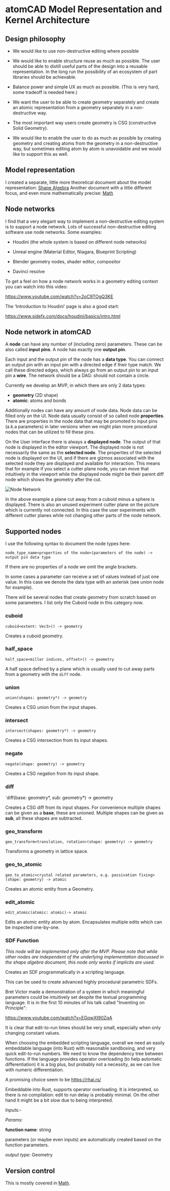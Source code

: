 # atomCAD Model Representation and Kernel Architecture 

## Design philosophy

- We would like to use non-destructive editing where possible
- We would like to enable structure reuse as much as possible. The user should be able to distill useful parts of the design into a reusable representation. In the long run the possibility of an ecosystem of part libraries should be achievable.
- Balance power and simple UX as much as possible. (This is very hard, some tradeoff is needed here.)  

- We want the user to be able to create geometry separately and create an atomic representation from a geometry separately in a non-destructive way.
- The most important way users create geometry is CSG (constructive Solid Geometry). 
- We would like to enable the user to do as much as possible by creating geometry and creating atoms from the geometry in a non-destructive way, but sometimes editing atom by atom is unavoidable and we would like to support this as well.

## Model representation

I created a separate, little more theoretical document about the model representation:  [Shape Algebra](./shapre_algebra.md) Another document with a little different focus, and even more mathematically precise:  [Math](./math.md)

## Node networks

I find that a very elegant way to implement a non-destructive editing system is to support a node network. Lots of successful non-destructive editing software use node networks. Some examples:

- Houdini (the whole system is based on different node networks)

- Unreal engine (Material Editor, Niagara, Blueprint Scripting)
- Blender geometry nodes, shader editor, compositor
- Davinci resolve

To get a feel on how a node network works in a geometry editing context you can watch into this video:

https://www.youtube.com/watch?v=2oC9TOgQ3KE

The 'Introduction to Houdini' page is also a good start:

https://www.sidefx.com/docs/houdini/basics/intro.html 

## Node network in atomCAD

A **node** can have any number of (including zero) parameters. These can be also called **input pins**. A node has exactly one **output pin**.

Each input and the output pin of the node has a **data type**. You can connect an output pin with an input pin with a directed edge if their type match. We call these directed edges, which always go from an output pin to an input pin a **wire**. The network should be a DAG: should not contain a circle.

Currently we develop an MVP, in which there are only 2 data types:

- **geometry** (2D shape)
- **atomic**: atoms and bonds

Additionally nodes can have any amount of node data. Node data can be filled only on the UI. Node data usually consist of so called node **properties**. There are properties in the node data that may be promoted to input pins (a.k.a parameters) in later versions when we might plan more procedural nodes that can be utilized to fill these pins.

On the User interface there is always a **displayed node**. The output of that node is displayed in the editor viewport. The displayed node is not necessarily the same as the **selected node**. The properties of the selected node is displayed on the UI, and if there are gizmos associated with the selected node they are displayed and available for interaction. This means that for example if you select a cutter plane node, you can move that intuitively in the viewport while the displayed node might be their parent diff node which shows the geometry after the cut.

![Node Network](./node_network.png)

In the above example a plane cut away from a cuboid minus a sphere is displayed. There is also an unused experiment cutter plane on the picture which is currently not connected. In this case the user experiments with different cutter planes while not changing other parts of the node network.

## Supported nodes

I use the following syntax to document the node types here:

`node_type_name<properties of the node>(parameters of the node) -> output pin data type`

If there are no properties of a node we omit the angle brackets.

In some cases a parameter can receive a set of values instead of just one value. In this case we denote the data type with an asterisk (see union node for example).   

There will be several nodes that create geometry from scratch based on some parameters. I list only the Cuboid node in this category now.

### cuboid

`cuboid<extent: Vec3>() -> geometry`

Creates a cuboid geometry.

### half_space

`half_space<miller indices, offset>() -> geometry`

A half space defined by a plane which is usually used to cut away parts from a geometry with the `diff` node.

### union

`union(shapes: geometry*) -> geometry`

Creates a CSG union from the input shapes.

### intersect

`intersect(shapes: geometry*) -> geometry`

Creates a CSG intersection from its input shapes.

### negate

`negate(shape: geometry) -> geometry`

Creates a CSG negation from its input shape.

### diff

`diff(base: geometry*, sub: geometry*) -> geometry

Creates a CSG diff from its input shapes. For convenience multiple shapes can be given as a **base**, these are unioned. Multiple shapes can be given as **sub**, all these shapes are subtracted. 

### geo_transform

`geo_transform<translation, rotation>(shape: geometry) -> geometry`

Transforms a geometry in lattice space.

### geo_to_atomic

`geo_to_atomic<crystal related parameters, e.g. passivation fixing>(shape: geometry) -> atomic`

Creates an atomic entity from a Geometry.

### edit_atomic

`edit_atomic(atomic: atomic)-> atomic`

Edits an atomic entity atom by atom. Encapsulates multiple edits which can be inspected one-by-one. 

### SDF Function

*This node will be implemented only after the MVP. Please note that while other nodes are independent of the underlying implementation discussed in the shape algebra document, this node only works if implicits are used.*

Creates an SDF programmatically in a scripting language.

This can be used to create advanced highly procedural parametric SDFs.

Bret Victor made a demonstration of a system in which meaningful parameters could be intuitively set despite the textual programming language. It is in the first 10 minutes of his talk called "Inventing on Principle":

https://www.youtube.com/watch?v=EGqwXt90ZqA

It is clear that edit-to-run times should be very small, especially when only changing constant values.

When choosing the embedded scripting language, overall we need an easily embeddable language (into Rust) with reasonable sandboxing, and very quick edit-to-run numbers. We need to know the dependency tree between functions. If the language provides operator overloading (to help automatic differentiation) it is a big plus, but probably not a necessity, as we can live with numeric differentiation.

A promising choice seem to be https://rhai.rs/

Embeddable into Rust, supports operator overloading. It is interpreted, so there is no compilation: edit to run delay is probably minimal. On the other hand it might be a bit slow due to being interpreted.

*Inputs:*-

*Params:*

**function name**: string

parameters (or maybe even inputs) are automatically created based on the function parameters.

*output type*: Geometry

## Version control

This is mostly covered in [Math](./math.md).
